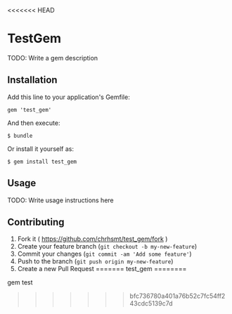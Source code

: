 <<<<<<< HEAD
# TestGem

TODO: Write a gem description

## Installation

Add this line to your application's Gemfile:

    gem 'test_gem'

And then execute:

    $ bundle

Or install it yourself as:

    $ gem install test_gem

## Usage

TODO: Write usage instructions here

## Contributing

1. Fork it ( https://github.com/chrhsmt/test_gem/fork )
2. Create your feature branch (`git checkout -b my-new-feature`)
3. Commit your changes (`git commit -am 'Add some feature'`)
4. Push to the branch (`git push origin my-new-feature`)
5. Create a new Pull Request
=======
test_gem
========

gem test
>>>>>>> bfc736780a401a76b52c7fc54ff243cdc5139c7d
